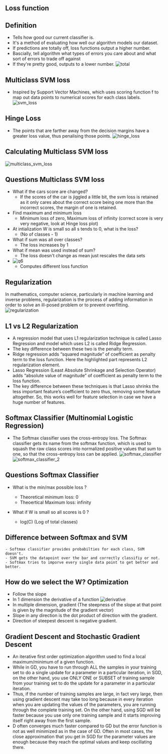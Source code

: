## Loss function

## Definition
- Tells how good our current classifier is.
- It's a method of evaluating how well our algorithm models our dataset.
- If predictions are totally off, loss functions output a higher number.
- Bascially, tell algorithm what types of errors you care about and what sort of errors to trade off against
- If they're pretty good, outputs to a lower number.
	![total](https://user-images.githubusercontent.com/41963640/159428099-c8df09a4-e777-450a-90ea-a2bbd21c9286.PNG)

## Multiclass SVM loss
- Inspired by Support Vector Machines, which uses scoring function f to map out data points to numerical scores for each class labels.
![svm_loss](https://user-images.githubusercontent.com/41963640/159428479-64093a73-f7cf-4e4d-ad14-26343dc9b163.PNG)
	
## Hinge Loss
- The points that are farther away from the decision margins have a greater loss value, thus penalising those points.
![hinge_loss](https://user-images.githubusercontent.com/41963640/159429156-5fd5b383-a808-40b9-9353-1a4670ea151e.PNG)

## Calculating Multiclass SVM loss
![multiclass_svm_loss](https://user-images.githubusercontent.com/41963640/159429338-471d0406-9b33-4851-a5b9-29d409e79ab4.PNG)

## Questions Multiclass SVM loss

-  What if the cars score are changed?
	- If the scores of the car is jiggled a little bit, the svm loss is retained as it only cares about the correct score being one more than the incorrect scores, the margin of one is retained.
-  Find maximum and minimum loss
	- Minimum loss of zero, Maximum loss of infinity (correct score is very very negative, look at Hinge loss plot)
-  At intialization W is small so all s tends to 0, what is the loss?
	- (No of classes - 1)
-  What if sum was all over classes?
	- The loss increases by 1
-  What if mean was used instead of sum?
	- The loss doesn't change as mean just rescales the data sets
- ![q6](https://user-images.githubusercontent.com/41963640/159431680-255d4d2e-dc9c-4717-a987-db658512c047.PNG)
	- Computes different loss function

## Regularization
In mathematics, computer science, particularly in machine learning and inverse problems, regularization is the process of adding information in order to solve an ill-posed problem or to prevent overfitting. 
 ![regularization](https://user-images.githubusercontent.com/41963640/159432301-f9629db1-4908-4d2c-a777-99657f5164ae.PNG)

## L1 vs L2 Regularization

- A regression model that uses L1 regularization technique is called Lasso Regression and model which uses L2 is called Ridge Regression.
- The key difference between these two is the penalty term.
- Ridge regression adds “squared magnitude” of coefficient as penalty term to the loss function. Here the highlighted part represents L2 regularization element.
- Lasso Regression (Least Absolute Shrinkage and Selection Operator) adds “absolute value of magnitude” of coefficient as penalty term to the loss function.
- The key difference between these techniques is that Lasso shrinks the less important feature’s coefficient to zero thus, removing some feature altogether. So, this works well for feature selection in case we have a huge number of features.


## Softmax Classifier (Multinomial Logistic Regression)

- The Softmax classifier uses the cross-entropy loss. The Softmax classifier gets its name from the softmax function, which is used to squash the raw class scores into normalized positive values that sum to one, so that the cross-entropy loss can be applied.
	![softmax_classifier](https://user-images.githubusercontent.com/41963640/159433573-8b0fe1bc-760e-4b50-924f-f71cf8c99fe6.PNG)
	![softmax_classifier_2](https://user-images.githubusercontent.com/41963640/159433662-84651f3e-8544-440f-8e07-8a45649d79f4.PNG)

## Questions Softmax Classifier

- What is the min/max possible loss ?
	- Theoretical minimum loss: 0
	- Theoertical Maximum loss: infinity

- What if W is small so all scores is 0 ?
	- log(C) (Log of total classes)

## Difference between Softmax and SVM
	- Softmax classifier provides probabilties for each class, SVM doesn't.
	- SVM gets the datapoint over the bar and correctly classifiy or not.
	- Softmax tries to imporve every single data point to get better and better.
	

## How do we select the W? Optimization

- Follow the slope
- In 1 dimension the derivative of a function 
	![derivative](https://user-images.githubusercontent.com/41963640/159437982-6eea74cb-c0e1-4732-b97d-2452894cffd0.PNG)
- In multiple dimension, gradient	(The steepness of the slope at that point is given by the magnitude of the gradient vector)
- Slope in any direction is the dot product of direction with the gradient.
- Direction of steepest descent is negative gradient.

## Gradient Descent and Stochastic Gradient Descent

- An iterative first order optimization algorithm used to find a local maximum/minimum of a given function.
- While in GD, you have to run through ALL the samples in your training set to do a single update for a parameter in a particular iteration, in SGD, on the other hand, you use ONLY ONE or SUBSET of training sample from your training set to do the update for a parameter in a particular iteration.
- Thus, if the number of training samples are large, in fact very large, then using gradient descent may take too long because in every iteration when you are updating the values of the parameters, you are running through the complete training set. On the other hand, using SGD will be faster because you use only one training sample and it starts improving itself right away from the first sample.
- D often converges much faster compared to GD but the error function is not as well minimized as in the case of GD. Often in most cases, the close approximation that you get in SGD for the parameter values are enough because they reach the optimal values and keep oscillating there.















